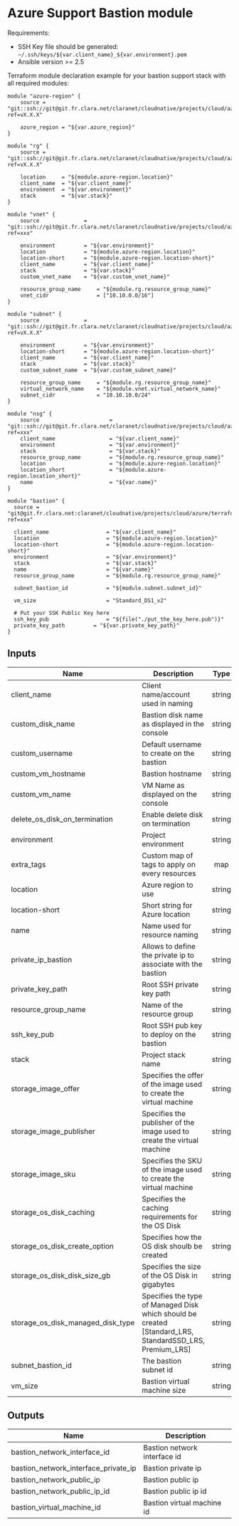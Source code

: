 # Azure Support Bastion module #

Requirements:

- SSH Key file should be generated: `~/.ssh/keys/${var.client_name}_${var.environment}.pem`
- Ansible version >= 2.5

Terraform module declaration example for your bastion support stack with all required modules:

```shell
module "azure-region" {
    source = "git::ssh://git@git.fr.clara.net/claranet/cloudnative/projects/cloud/azure/terraform/modules/regions.git?ref=vX.X.X"

    azure_region = "${var.azure_region}"
}

module "rg" {
    source = "git::ssh://git@git.fr.clara.net/claranet/cloudnative/projects/cloud/azure/terraform/modules/rg.git?ref=vX.X.X"

    location     = "${module.azure-region.location}"
    client_name  = "${var.client_name}"
    environment  = "${var.environment}"
    stack        = "${var.stack}"
}

module "vnet" {
    source              = "git::ssh://git@git.fr.clara.net/claranet/cloudnative/projects/cloud/azure/terraform/modules/vnet.git?ref=xxx"
    
    environment         = "${var.environment}"
    location            = "${module.azure-region.location}"
    location-short      = "${module.azure-region.location-short}"
    client_name         = "${var.client_name}"
    stack               = "${var.stack}"
    custom_vnet_name    = "${var.custom_vnet_name}"

    resource_group_name     = "${module.rg.resource_group_name}"
    vnet_cidr               = ["10.10.0.0/16"]
}

module "subnet" {
    source              = "git::ssh://git@git.fr.clara.net/claranet/cloudnative/projects/cloud/azure/terraform/modules/subnet.git?ref=vX.X.X"

    environment         = "${var.environment}"
    location-short      = "${module.azure-region.location-short}" 
    client_name         = "${var.client_name}"
    stack               = "${var.stack}"
    custom_subnet_name  = "${var.custom_subnet_name}"

    resource_group_name     = "${module.rg.resource_group_name}"
    virtual_network_name    = "${module.vnet.virtual_network_name}"
    subnet_cidr             = "10.10.10.0/24"
}

module "nsg" {
    source                      = "git::ssh://git@git.fr.clara.net/claranet/cloudnative/projects/cloud/azure/terraform/modules/nsg.git?ref=xxx"
    client_name                 = "${var.client_name}"
    environment                 = "${var.environment}"
    stack                       = "${var.stack}"
    resource_group_name         = "${module.rg.resource_group_name}"
    location                    = "${module.azure-region.location}"
    location_short              = "${module.azure-region.location_short}"
    name                        = "${var.name}"
}

module "bastion" {
  source = "git@git.fr.clara.net:claranet/cloudnative/projects/cloud/azure/terraform/modules/bastion.git?ref=xxx"
  
  client_name                  = "${var.client_name}"
  location                     = "${module.azure-region.location}"
  location-short               = "${module.azure-region.location-short}"
  environment                  = "${var.environment}"
  stack                        = "${var.stack}"
  name                         = "${var.name}"
  resource_group_name          = "${module.rg.resource_group_name}"

  subnet_bastion_id            = "${module.subnet.subnet_id}"
  
  vm_size                      = "Standard_DS1_v2"
  
  # Put your SSK Public Key here
  ssh_key_pub                  = "${file("./put_the_key_here.pub")}"
  private_key_path 	       = "${var.private_key_path}"
}
```

## Inputs

| Name | Description | Type | Default | Required |
|------|-------------|:----:|:-----:|:-----:|
| client_name | Client name/account used in naming | string | - | yes |
| custom_disk_name | Bastion disk name as displayed in the console | string | `` | no |
| custom_username | Default username to create on the bastion | string | `` | no |
| custom_vm_hostname | Bastion hostname | string | `` | no |
| custom_vm_name | VM Name as displayed on the console | string | `` | no |
| delete_os_disk_on_termination | Enable delete disk on termination | string | `true` | no |
| environment | Project environment | string | - | yes |
| extra_tags | Custom map of tags to apply on every resources | map | `<map>` | no |
| location | Azure region to use | string | - | yes |
| location-short | Short string for Azure location | string | - | yes |
| name | Name used for resource naming | string | - | yes |
| private_ip_bastion | Allows to define the private ip to associate with the bastion | string | `` | no |
| private_key_path | Root SSH private key path | string | - | yes |
| resource_group_name | Name of the resource group | string | - | yes |
| ssh_key_pub | Root SSH pub key to deploy on the bastion | string | - | yes |
| stack | Project stack name | string | - | yes |
| storage_image_offer | Specifies the offer of the image used to create the virtual machine | string | `UbuntuServer` | no |
| storage_image_publisher | Specifies the publisher of the image used to create the virtual machine | string | `Canonical` | no |
| storage_image_sku | Specifies the SKU of the image used to create the virtual machine | string | `18.04-LTS` | no |
| storage_os_disk_caching | Specifies the caching requirements for the OS Disk | string | `ReadWrite` | no |
| storage_os_disk_create_option | Specifies how the OS disk shoulb be created | string | `FromImage` | no |
| storage_os_disk_disk_size_gb | Specifies the size of the OS Disk in gigabytes | string | - | yes |
| storage_os_disk_managed_disk_type | Specifies the type of Managed Disk which should be created [Standard_LRS, StandardSSD_LRS, Premium_LRS] | string | `Standard_LRS` | no |
| subnet_bastion_id | The bastion subnet id | string | - | yes |
| vm_size | Bastion virtual machine size | string | - | yes |

## Outputs

| Name | Description |
|------|-------------|
| bastion_network_interface_id | Bastion network interface id |
| bastion_network_interface_private_ip | Bastion private ip |
| bastion_network_public_ip | Bastion public ip |
| bastion_network_public_ip_id | Bastion public ip id |
| bastion_virtual_machine_id | Bastion virtual machine id |
